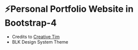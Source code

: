 # ⚡Personal Portfolio Website in Bootstrap-4
- Credits to [Creative Tim](https://demos.creative-tim.com)
- BLK Design System Theme
